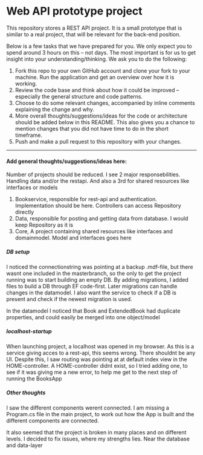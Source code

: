 # Web API prototype project
This repository stores a REST API project. It is a small prototype that is similar to a real project, that will be relevant for the back-end position.

Below is a few tasks that we have prepared for you. We only expect you to spend around 3 hours on this – not days. The most important is for us to get insight into your understanding/thinking. We ask you to do the following:

1. Fork this repo to your own GitHub account and clone your fork to your machine. Run the application and get an overview over how it is working.
2. Review the code base and think about how it could be improved – especially the general structure and code patterns.
3. Choose to do some relevant changes, accompanied by inline comments explaining the change and why.
4. More overall thoughts/suggestions/ideas for the code or architecture should be added below in this README. This also gives you a chance to mention changes that you did not have time to do in the short timeframe.
5. Push and make a pull request to this repository with your changes.

----

#### Add general thoughts/suggestions/ideas here:
Number of projects should be reduced. I see 2 major responsebilities. Handling data and/or the restapi. And also a 3rd for shared resources like interfaces or models

1. Bookservice, responsible for rest-api and authentication. Implementation should be here. Controllers can access Repository directly
2. Data, responsible for posting and getting data from database. I would keep Repository as it is
3. Core, A project containing shared resources like interfaces and domainmodel. Model and interfaces goes here

##### DB setup
I noticed the connectionstring was pointing at a backup .mdf-file, but there wasnt one included in the masterbranch, so the only to get the project running was to start building an empty DB. By adding migrations, I added files to build a DB through EF code-first. Later migrations can handle changes in the datamodel. I also want the service to check if a DB is present and check if the newest migration is used.

In the datamodel I noticed that Book and ExtendedBook had duplicate properties, and could easily be merged into one object/model

##### localhost-startup
When launching project, a localhost was opened in my browser. As this is a service giving acces to a rest-api, this seems wrong. There shouldnt be any UI. Despite this, I saw routing was pointing at at default index view in the HOME-controller. A HOME-controller didnt exist, so I tried adding one, to see if it was giving me a new error, to help me get to the next step of running the BooksApp

##### Other thoughts
I saw the different components werent connected. I am missing a Program.cs file in the main project, to work out how the App is built and the different components are connected.

It also seemed that the project is broken in many places and on different levels. I decided to fix issues, where my strengths lies. Near the database and data-layer

